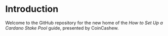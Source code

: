 # Introduction
Welcome to the GitHub repository for the new home of the *How to Set Up a Cardano Stake Pool* guide, presented by CoinCashew.

